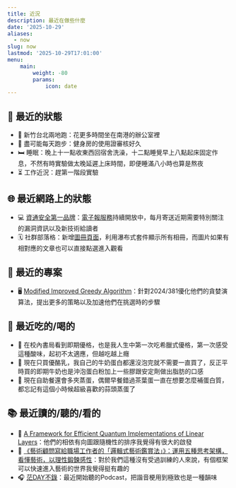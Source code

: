 ```yaml
---
title: 近況
description: 最近在做些什麼
date: '2025-10-29'
aliases:
  - now
slug: now
lastmod: '2025-10-29T17:01:00'
menu:
    main: 
        weight: -80
        params:
            icon: date
---
```


## 🏡 最近的狀態
- 🚎 新竹台北兩地跑：花更多時間坐在南港的辦公室裡
- 🏃 盡可能每天跑步：健身房的使用證審核好久
- 🛏 睡眠：晚上十一點收東西回宿舍洗澡，十二點睡覺早上八點起床固定作息，不然有時實驗做太晚延遲上床時間，即便睡滿八小時也算是熬夜
- ⏳ 工作近況：趕第一階段實驗

## 🌐 最近網路上的狀態
- 💻 [資通安全第一品牌](https://scientia-potentia-est.com/zh/)：[電子報服務](https://scientia-potentia-est.com/zh/newsletter-zh/)持續開放中，每月寄送近期需要特別關注的漏洞資訊以及新技術給讀者
- 🗓 社群部落格：新增[圖冊頁面](https://scientiatw.live/gallery/)，利用瀑布式套件顯示所有相冊，而圖片如果有相對應的文章也可以直接點選進入觀看

## 🎯 最近的專案
- 🖥️ [Modified Improved Greedy Algorithm](https://github.com/Scientia-Potentia-Est-Tw/Modified-Improved-Greedy-Algorithm)：針對2024/381優化他們的貪婪演算法，提出更多的策略以及加速他們在挑選時的步驟

## 🍳 最近吃的/喝的
- 🍦 在校內書局看到即期優格，也是我人生中第一次吃希臘式優格，第一次感受這種酸味，起初不太適應，但越吃越上癮
- 🍶 現在只買優酪乳，我自己的牛奶蛋白都還沒泡完就不需要一直買了，反正平時買的即期牛奶也是沖泡蛋白粉加上一些膠跟安定劑做出脂肪的口感
- 🍳 現在自助餐還會多夾蒸蛋，偶爾早餐錯過茶葉蛋一直在想要怎麼補蛋白質，都忘記有這個小時候超級喜歡的蒜頭蒸蛋了

## 📚 最近讀的/聽的/看的
- 📄 [A Framework for Efficient Quantum Implementations of Linear Layers](https://eprint.iacr.org/2025/1915)：他們的相依有向圖跟隨機性的排序我覺得有很大的啟發
- 📖 [《藝術顧問寫給職場工作者的「邏輯式藝術鑑賞法」》：運用五種思考架構，看懂藝術，以理性鍛鍊感性](https://www.books.com.tw/exep/assp.php/scientia/products/0010894082?utm_source=scientia&utm_medium=ap-books&utm_content=recommend&utm_campaign=ap-202510)：對於我們這種沒有受過訓練的人來說，有個框架可以快速進入藝術的世界我覺得挺有趣的
- 🎧 [茫DAY不錄](https://mondayblueeee.firstory.io/episodes)：最近開始聽的Podcast，把諧音梗用到極致也是一種韻味
